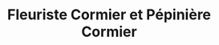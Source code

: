 ---
title: "Fleuriste Cormier et Pépinière Cormier"
url: /trois-rivieres/fleuriste-cormier-et-pepiniere-cormier/
shop: Blumen
---